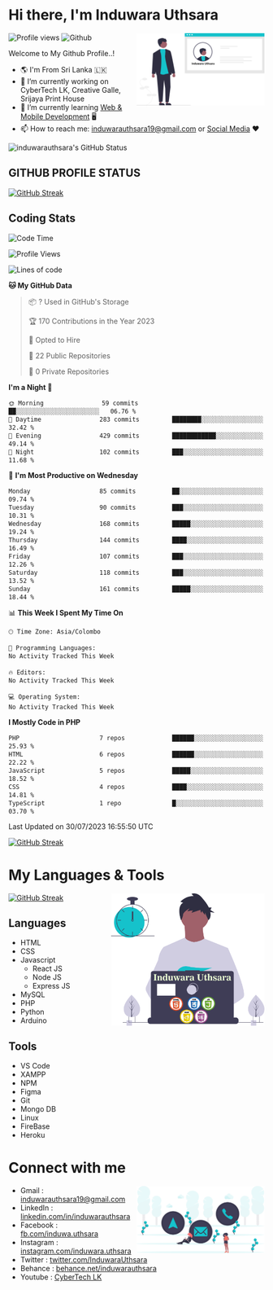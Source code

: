 # Hi there, I'm Induwara Uthsara
![Profile views](https://gpvc.arturio.dev/induwarauthsara)
![Github](https://img.shields.io/github/followers/induwarauthsara?label=Follow&style=social)
<img width="50%" align="right" alt="Induwara Uthsara's Profile" src="https://github.com/induwarauthsara/induwarauthsara/blob/main/images/profileInduwaraUthsara.svg" />

Welcome to My Github Profile..! 


- :earth_americas:	I'm From Sri Lanka :sri_lanka:
- 🔭 I’m currently working on CyberTech LK, Creative Galle, Srijaya Print House 
- 🌱 I’m currently learning [Web & Mobile Development](https://github.com/induwarauthsara/induwarauthsara/blob/main/README.md#my-languages--tools) :desktop_computer:
- 📫 How to reach me: [induwarauthsara19@gmail.com](mailto:induwarauthsara19@gmail.com) or [Social Media](https://github.com/induwarauthsara/induwarauthsara/blob/main/README.md#connect-with-me) :hearts:	

![induwarauthsara's GitHub Status](https://github-readme-stats.vercel.app/api?username=induwarauthsara&show_icons=true&theme=radical)


## GITHUB PROFILE STATUS
[![GitHub Streak](https://github-readme-streak-stats.herokuapp.com/?user=induwarauthsara&theme=dracula)](https://github.com/induwarauthsara)

## Coding Stats
<!--START_SECTION:waka-->
![Code Time](http://img.shields.io/badge/Code%20Time-143%20hrs%2055%20mins-blue)

![Profile Views](http://img.shields.io/badge/Profile%20Views-0-blue)

![Lines of code](https://img.shields.io/badge/From%20Hello%20World%20I%27ve%20Written-999.9%20thousand%20lines%20of%20code-blue)

**🐱 My GitHub Data** 

> 📦 ? Used in GitHub's Storage 
 > 
> 🏆 170 Contributions in the Year 2023
 > 
> 💼 Opted to Hire
 > 
> 📜 22 Public Repositories 
 > 
> 🔑 0 Private Repositories 
 > 
**I'm a Night 🦉** 

```text
🌞 Morning                59 commits          ██░░░░░░░░░░░░░░░░░░░░░░░   06.76 % 
🌆 Daytime                283 commits         ████████░░░░░░░░░░░░░░░░░   32.42 % 
🌃 Evening                429 commits         ████████████░░░░░░░░░░░░░   49.14 % 
🌙 Night                  102 commits         ███░░░░░░░░░░░░░░░░░░░░░░   11.68 % 
```
📅 **I'm Most Productive on Wednesday** 

```text
Monday                   85 commits          ██░░░░░░░░░░░░░░░░░░░░░░░   09.74 % 
Tuesday                  90 commits          ███░░░░░░░░░░░░░░░░░░░░░░   10.31 % 
Wednesday                168 commits         █████░░░░░░░░░░░░░░░░░░░░   19.24 % 
Thursday                 144 commits         ████░░░░░░░░░░░░░░░░░░░░░   16.49 % 
Friday                   107 commits         ███░░░░░░░░░░░░░░░░░░░░░░   12.26 % 
Saturday                 118 commits         ███░░░░░░░░░░░░░░░░░░░░░░   13.52 % 
Sunday                   161 commits         █████░░░░░░░░░░░░░░░░░░░░   18.44 % 
```


📊 **This Week I Spent My Time On** 

```text
🕑︎ Time Zone: Asia/Colombo

💬 Programming Languages: 
No Activity Tracked This Week

🔥 Editors: 
No Activity Tracked This Week

💻 Operating System: 
No Activity Tracked This Week
```

**I Mostly Code in PHP** 

```text
PHP                      7 repos             ██████░░░░░░░░░░░░░░░░░░░   25.93 % 
HTML                     6 repos             ██████░░░░░░░░░░░░░░░░░░░   22.22 % 
JavaScript               5 repos             █████░░░░░░░░░░░░░░░░░░░░   18.52 % 
CSS                      4 repos             ████░░░░░░░░░░░░░░░░░░░░░   14.81 % 
TypeScript               1 repo              █░░░░░░░░░░░░░░░░░░░░░░░░   03.70 % 
```




 Last Updated on 30/07/2023 16:55:50 UTC
<!--END_SECTION:waka-->
          

[![GitHub Streak](https://github-profile-trophy.vercel.app/?username=induwarauthsara&theme=juicyfresh)](https://github.com/induwarauthsara)


# My Languages & Tools
[![GitHub Streak](https://github-readme-stats.vercel.app/api/top-langs/?username=induwarauthsara)](https://github.com/induwarauthsara)
<img width="60%" align="right" alt="Induwara Uthsara's Programmer" src="https://github.com/induwarauthsara/induwarauthsara/blob/main/images/programmingInduwaraUthsara.svg" />

## Languages
* HTML
* CSS
* Javascript
  * React JS
  * Node JS
  * Express JS
* MySQL
* PHP
* Python
* Arduino

## Tools
* VS Code
* XAMPP
* NPM
* Figma
* Git
* Mongo DB
* Linux
* FireBase
* Heroku

# Connect with me
<img width="50%" align="right" alt="Induwara Uthsara's Contact Informations" src="https://github.com/induwarauthsara/induwarauthsara/blob/main/images/contactInduwaraUthsara.svg" />

- Gmail    : [induwarauthsara19@gmail.com](mailto:induwarauthsara19@gmail.com)
- LinkedIn : [linkedin.com/in/induwarauthsara](https://www.linkedin.com/in/induwarauthsara)
- Facebook : [fb.com/induwa.uthsara](https://web.facebook.com/induwa.uthsara/)
- Instagram : [instagram.com/induwara.uthsara](https://www.instagram.com/induwara.uthsara)
- Twitter : [twitter.com/InduwaraUthsara](https://twitter.com/InduwaraUthsara)
- Behance : [behance.net/induwarauthsara](https://www.behance.net/induwarauthsara)
- Youtube : [CyberTech LK](https://www.youtube.com/channel/UCWdK_TF8t8UA2uOmawuTKRg)
